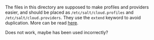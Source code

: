 The files in this directory are supposed to make profiles and providers easier, and should be placed as `/etc/salt/cloud.profiles` and `/etc/salt/cloud.providers`. They use the `extend` keyword to avoid duplication. More can be read [here](https://docs.saltstack.com/en/develop/topics/cloud/config.html#extending-profiles-and-cloud-providers-configuration).

Does not work, maybe has been used incorrectly?
